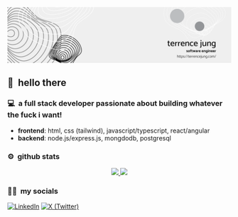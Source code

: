 [![header](./linkedinbanner.png)]([https://aar.one](https://terrencejung.com/))

## 👋 &nbsp;hello there

### 💻 &nbsp;a full stack developer passionate about building whatever the fuck i want! 
- **frontend**: html, css (tailwind), javascript/typescript, react/angular
- **backend**: node.js/express.js, mongdodb, postgresql

### ⚙️ &nbsp;github stats

<p align="center">
  <a href="https://github.com/terrencejihoonjung">
    <img height="180em" src="https://github-readme-stats-eight-theta.vercel.app/api?username=terrencejihoonjung&show_icons=true&theme=algolia&include_all_commits=true&count_private=true"/>
    <img height="180em" src="https://github-readme-stats-eight-theta.vercel.app/api/top-langs/?username=terrencejihoonjung&layout=compact&langs_count=8&theme=algolia"/>
  </a>
</p>

### 🤝🏻 &nbsp;my socials

[![LinkedIn](https://img.shields.io/badge/-terrencejung-blue?style=flat-square&logo=Linkedin&logoColor=white&link=https://www.linkedin.com/in/terrencejung/)](https://www.linkedin.com/in/terrencejung/)
[![X (Twitter)](https://img.shields.io/badge/-X%20(Twitter)-1ca0f1?style=flat-square&labelColor=1ca0f1&logo=twitter&logoColor=white&link=https://twitter.com/terrence_jung)](https://twitter.com/terrence_jung)

